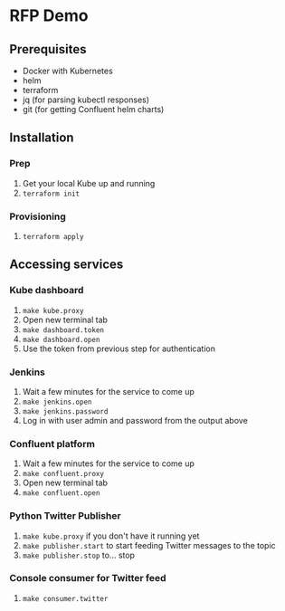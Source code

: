 # RFP Demo

## Prerequisites

- Docker with Kubernetes
- helm
- terraform
- jq (for parsing kubectl responses)
- git (for getting Confluent helm charts)

## Installation

### Prep

1. Get your local Kube up and running
2. `terraform init`

### Provisioning

1. `terraform apply`

## Accessing services

### Kube dashboard

1. `make kube.proxy`
2. Open new terminal tab
3. `make dashboard.token`
4. `make dashboard.open`
5. Use the token from previous step for authentication


### Jenkins

1. Wait a few minutes for the service to come up
2. `make jenkins.open`
3. `make jenkins.password`
4. Log in with user admin and password from the output above


### Confluent platform

1. Wait a few minutes for the service to come up
2. `make confluent.proxy`
3. Open new terminal tab
4. `make confluent.open`

### Python Twitter Publisher

1. `make kube.proxy` if you don't have it running yet
2. `make publisher.start` to start feeding Twitter messages to the topic
3. `make publisher.stop` to... stop


### Console consumer for Twitter feed

1. `make consumer.twitter`